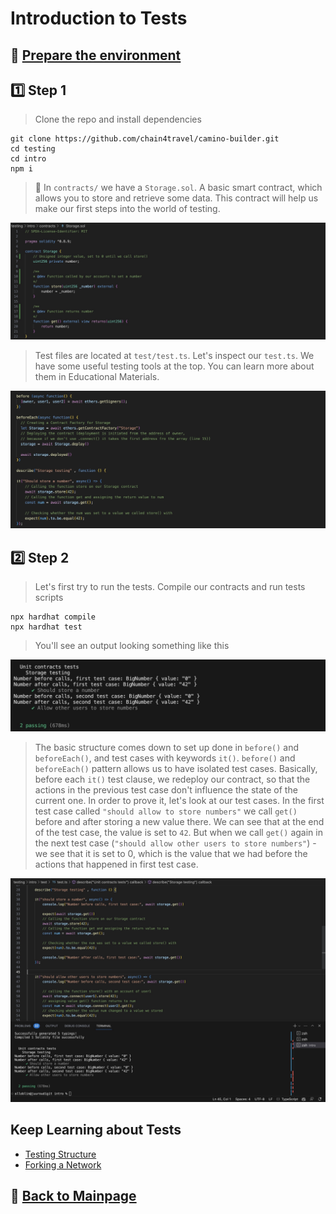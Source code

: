# Introduction to Tests

## 🏁 [Prepare the environment](https://github.com/chain4travel/camino-builder/setup)


## 1️⃣ Step 1

> Clone the repo and install dependencies

```
git clone https://github.com/chain4travel/camino-builder.git
cd testing
cd intro
npm i
```

> 🔧 In `contracts/` we have a `Storage.sol`. A basic smart contract, which allows you to store and retrieve some data. This contract will help us make our first steps into the world of testing.

![image](https://github.com/juuroudojo/toolsReal/blob/main/images/Image%2004.09.2023%20at%2016.37.jpeg)

> Test files are located at `test/test.ts`. Let's inspect our `test.ts`. We have some useful testing tools at the top. You can learn more about them in Educational Materials. 

![image](https://github.com/juuroudojo/toolsReal/blob/main/images/Image%2004.09.2023%20at%2016.41.jpeg)

## 2️⃣ Step 2
> Let's first try to run the tests. Compile our contracts and run tests scripts

```
npx hardhat compile
npx hardhat test
```

> You'll see an output looking something like this

![image](https://github.com/juuroudojo/toolsReal/blob/main/images/Image%2004.09.2023%20at%2016.58.jpeg)

> The basic structure comes down to set up done in `before()` and `beforeEach()`, and test cases with keywords `it()`. `before()` and `beforeEach()` pattern allows us to have isolated test cases. Basically, before each `it()` test clause, we redeploy our contract, so that the actions in the previous test case don't influence the state of the current one. In order to prove it, let's look at our test cases. In the first test case called `"should allow to store numbers"` we call `get()` before and after storing a new value there. We can see that at the end of the test case, the value is set to `42`. But when we call `get()` again in the next test case (`"should allow other users to store numbers"`) - we see that it is set to 0, which is the value that we had before the actions that happened in first test case.

![image](https://github.com/juuroudojo/toolsReal/blob/main/images/Image%2004.09.2023%20at%2016.51.jpeg)


## Keep Learning about Tests
- [Testing Structure](https://github.com/chain4travel/camino-builder/tree/c4t/testing/structure)
- [Forking a Network](https://github.com/chain4travel/camino-builder/tree/c4t/testing/fork)


## 🎑 [Back to Mainpage](https://github.com/chain4travel/camino-builder)